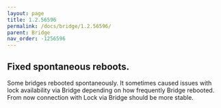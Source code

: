 ```yaml
---
layout: page
title: 1.2.56596
permalink: /docs/bridge/1.2.56596/
parent: Bridge
nav_order: -1256596
---
```


## Fixed spontaneous reboots.

Some bridges rebooted spontaneously. It sometimes caused issues with lock availability via Bridge depending on how frequently Bridge rebooted.\
From now connection with Lock via Bridge should be more stable. 